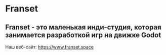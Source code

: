 # Franset

## Franset - это маленькая инди-студия, которая занимается разработкой игр на движке Godot
Наш веб-сайт: https://www.franset.space
